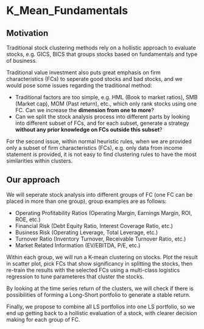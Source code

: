 # K_Mean_Fundamentals

## Motivation
Traditional stock clustering methods rely on a hollistic approach to evaluate stocks, e.g. GICS, BICS that groups stocks based on fundamentals and type of business.

Traditional value investment also puts great emphasis on firm characteristics (FCs) to seperate good stocks and bad stocks, and we would pose some issues regarding the traditional method:
* Traditional factors are too simple, e.g. HML (Book to market ratios), SMB (Market cap), MOM (Past return), etc., which only rank stocks using one FC. Can we increase the **dimension from one to more**?
* Can we split the stock analysis process into different parts by looking into different subset of FCs, and for each subset, generate a strategy **without any prior knowledge on FCs outside this subset**?

For the second issue, within normal heuristic rules, when we are provided only a subset of firm characteristics (FCs), e.g. only data from income statement is provided, it is not easy to find clustering rules to have the most similarities within clusters.

## Our approach
We will seperate stock analysis into different groups of FC (one FC can be placed in more than one group), group examples are as follows:

* Operating Profitability Ratios (Operating Margin, Earnings Margin, ROI, ROE, etc.)
* Financial Risk (Debt Equity Ratio, Interest Coverage Ratio, etc.)
* Business Risk (Operating Leverage, Total Leverage, etc.)
* Turnover Ratio (Inventory Turnover, Receivable Turnover Ratio, etc.)
* Market Related Information (EV/EBITDA, P/E, etc.)

Within each group, we will run a K-mean clustering on stocks. Plot the result in scatter plot, pick FCs that show significancy in splitting the stocks, then re-train the results with the selected FCs using a multi-class logistics regression to tune parameteres that cluster the stocks.

By looking at the time series return of the clusters, we will check if there is possibilities of forming a Long-Short portfolio to generate a stable return.

Finally, we propose to combine all LS portfolios into one LS portfolio, so we end up getting back to a hollistic evaluation of a stock, with clearer decision making for each group of FC.








